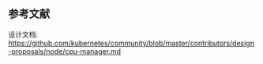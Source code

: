 













## 参考文献
设计文档: https://github.com/kubernetes/community/blob/master/contributors/design-proposals/node/cpu-manager.md

